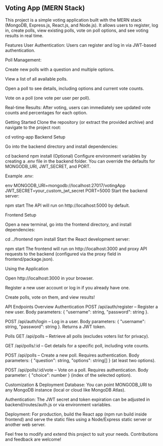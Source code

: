 ## Voting App (MERN Stack)


This project is a simple voting application built with the MERN stack (MongoDB, Express.js, React.js, and Node.js). It allows users to register, log in, create polls, view existing polls, vote on poll options, and see voting results in real time.

Features
User Authentication: Users can register and log in via JWT-based authentication.

Poll Management:

Create new polls with a question and multiple options.

View a list of all available polls.

Open a poll to see details, including options and current vote counts.

Vote on a poll (one vote per user per poll).

Real-time Results: After voting, users can immediately see updated vote counts and percentages for each option.

Getting Started
Clone the repository (or extract the provided archive) and navigate to the project root:


cd voting-app
Backend Setup

Go into the backend directory and install dependencies:

cd backend
npm install
(Optional) Configure environment variables by creating a .env file in the backend folder. You can override the defaults for MONGODB_URI, JWT_SECRET, and PORT.

Example .env:

env
MONGODB_URI=mongodb://localhost:27017/votingApp
JWT_SECRET=your_custom_jwt_secret
PORT=5000
Start the backend server:

npm start
The API will run on http://localhost:5000 by default.

Frontend Setup

Open a new terminal, go into the frontend directory, and install dependencies:

cd ../frontend
npm install
Start the React development server:

npm start
The frontend will run on http://localhost:3000 and proxy API requests to the backend (configured via the proxy field in frontend/package.json).

Using the Application

Open http://localhost:3000 in your browser.

Register a new user account or log in if you already have one.


Create polls, vote on them, and view results!

API Endpoints Overview
Authentication
POST /api/auth/register – Register a new user. Body parameters: { "username": string, "password": string }.

POST /api/auth/login – Log in a user. Body parameters: { "username": string, "password": string }. Returns a JWT token.

Polls
GET /api/polls – Retrieve all polls (excludes voters list for privacy).

GET /api/polls/:id – Get details for a specific poll, including vote counts.

POST /api/polls – Create a new poll. Requires authentication. Body parameters: { "question": string, "options": string[] } (at least two options).

POST /api/polls/:id/vote – Vote on a poll. Requires authentication. Body parameter: { "choice": number } (index of the selected option).

Customization & Deployment
Database: You can point MONGODB_URI to any MongoDB instance (local or cloud like MongoDB Atlas).

Authentication: The JWT secret and token expiration can be adjusted in backend/routes/auth.js or via environment variables.

Deployment: For production, build the React app (npm run build inside frontend) and serve the static files using a Node/Express static server or another web server.

Feel free to modify and extend this project to suit your needs. Contributions and feedback are welcome!

